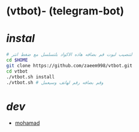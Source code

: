 (vtbot)- (telegram-bot)
============
*instal*
============
```bash
# لتنصيب لبوت قم بضافه هاذه الاكواد بلتسلسل مع ضغط انتر
cd $HOME
git clone https://github.com/zaeem998/vtbot.git
cd vtbot
./vtbot.sh install
./vtbot.sh # وقم بضافه رقم لهاتف وسيعمل 
```


*dev*
============
- [mohamad](https://telegram.me/jj97jj)
